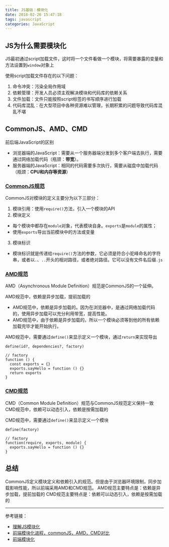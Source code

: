 ```yaml
---
title: JS基础：模块化
date: 2018-02-26 15:47:18
tags: javascript
categories: JavaScript
---
```


## JS为什么需要模块化
JS最初通过script加载文件，这时将一个文件看做一个模块，将需要暴露的变量和方法设置到`window`对象上

使用script加载文件存在的以下问题：
1. 命令冲突：污染全局作用域
2. 依赖管理：开发人员必须主观解决模块和代码库的依赖关系
3. 文件加载：文件只能按照script标签的书写顺序进行加载
4. 代码库混乱：在大型项目中各种资源难以管理，长期积累的问题导致代码库混乱不堪

## CommonJS、AMD、CMD
前后端JavaScript的区别
* 浏览器端的JavaScript：需要从一个服务器端分发到多个客户端去执行，需要通过网络加载代码（瓶颈：**带宽**）。
* 服务器端的JavaScript：相同的代码需要多次执行，需要从磁盘中加载代码（瓶颈：**CPU和内存等资源**）

### [CommonJS规范](http://wiki.commonjs.org/wiki/Modules/1.1.1#Module_Identifiers)
CommonJS对模块的定义主要分为以下三部分：
1. 模块引用：使用`require()`方法，引入一个模块的API
2. 模块定义
  * 每个模块中都存在`module`对象，代表模块自身。`exports`是`module`的属性；
  * 使用`exports`导出当前模块中的方法或变量
3. 模块标识
  * 模块标识就是传递给`require()`方法的参数，它必须是符合小驼峰命名的字符串，或者以`.`、`..`开头的相对路径，或者绝对路径。它可以没有文件名后缀`.js`

### [AMD规范](https://github.com/amdjs/amdjs-api/blob/master/AMD.md)
AMD（Asynchronous Module Definition）规范是CommonJS的一个延伸。

AMD规范中，依赖是异步加载，提前加载的
* AMD规范中，依赖是异步加载的。因为在浏览器中，是通过网络加载代码的，使用异步加载可以充分利用带宽，提高性能。
* AMD规范中，由于依赖是异步加载的，所以一个模块必须等到他的所有依赖加载完毕才能开始执行。

AMD规范中，需要通过`define()`来显示定义一个模块，通过`return`来实现导出
```
define(id?, dependencies?, factory)

// factory
function () {
  const exports = {}
  exports.sayHello = function () {}
  return exports
}
```

### [CMD规范](https://github.com/cmdjs/specification/blob/master/draft/module.md)
CMD（Common Module Definition）规范与CommonJS规范定义保持一致
CMD规范中，依赖可以动态引入，依赖是按需加载的

CMD规范中，需要通过`define()`来显示定义一个模块
```
define(factory)

// factory
function(require, exports, module) {
  exports.sayHello = function () {}
}
```

## 总结
CommonJS定义模块定义和依赖引入的规范。但是由于浏览器环境限制，同步加载影响性能，所以前端采用AMD和CMD规范。
AMD规范主要特点是：依赖是异步加载，提前加载的
CMD规范主要特点是：依赖可以动态引入，依赖是按需加载的

---
参考链接：
* [理解JS模块化](http://www.bijishequ.com/detail/326103)
* [前端模块化进程，commonJS，AMD，CMD对比](https://segmentfault.com/a/1190000010914834)
* [前端模块化](http://www.cnblogs.com/dolphinX/p/4381855.html)
